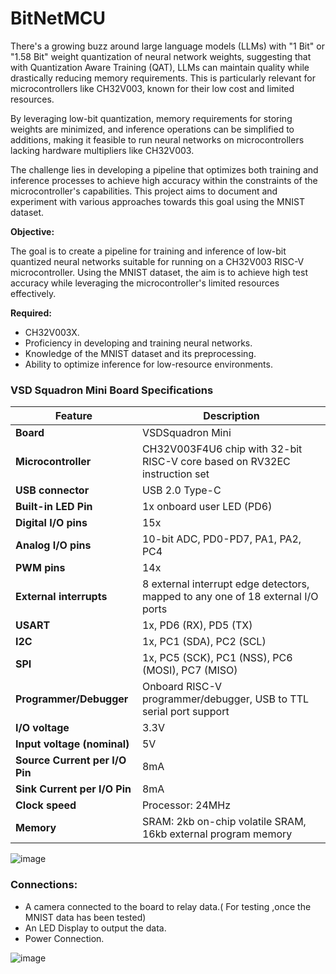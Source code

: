 # BitNetMCU
There's a growing buzz around large language models (LLMs) with "1 Bit" or "1.58 Bit" weight quantization of neural network weights, suggesting that with Quantization Aware Training (QAT), LLMs can maintain quality while drastically reducing memory requirements. This is particularly relevant for microcontrollers like CH32V003, known for their low cost and limited resources.

By leveraging low-bit quantization, memory requirements for storing weights are minimized, and inference operations can be simplified to additions, making it feasible to run neural networks on microcontrollers lacking hardware multipliers like CH32V003.

The challenge lies in developing a pipeline that optimizes both training and inference processes to achieve high accuracy within the constraints of the microcontroller's capabilities. This project aims to document and experiment with various approaches towards this goal using the MNIST dataset.

**Objective:**

The goal is to create a pipeline for training and inference of low-bit quantized neural networks suitable for running on a CH32V003 RISC-V microcontroller. Using the MNIST dataset, the aim is to achieve high test accuracy while leveraging the microcontroller's limited resources effectively.

**Required:**

- CH32V003X.
- Proficiency in developing and training neural networks.
- Knowledge of the MNIST dataset and its preprocessing.
- Ability to optimize inference for low-resource environments.

### VSD Squadron Mini Board Specifications

| Feature                      | Description                                                                                      |
|------------------------------|--------------------------------------------------------------------------------------------------|
| **Board**                    | VSDSquadron Mini                                                                                 |
| **Microcontroller**          | CH32V003F4U6 chip with 32-bit RISC-V core based on RV32EC instruction set                        |
| **USB connector**            | USB 2.0 Type-C                                                                                   |
| **Built-in LED Pin**         | 1x onboard user LED (PD6)                                                                        |
| **Digital I/O pins**         | 15x                                                                                              |
| **Analog I/O pins**          | 10-bit ADC, PD0-PD7, PA1, PA2, PC4                                                               |
| **PWM pins**                 | 14x                                                                                              |
| **External interrupts**      | 8 external interrupt edge detectors, mapped to any one of 18 external I/O ports                  |
| **USART**                    | 1x, PD6 (RX), PD5 (TX)                                                                           |
| **I2C**                      | 1x, PC1 (SDA), PC2 (SCL)                                                                         |
| **SPI**                      | 1x, PC5 (SCK), PC1 (NSS), PC6 (MOSI), PC7 (MISO)                                                 |
| **Programmer/Debugger**      | Onboard RISC-V programmer/debugger, USB to TTL serial port support                               |
| **I/O voltage**              | 3.3V                                                                                             |
| **Input voltage (nominal)**  | 5V                                                                                               |
| **Source Current per I/O Pin** | 8mA                                                                                            |
| **Sink Current per I/O Pin** | 8mA                                                                                              |
| **Clock speed**              | Processor: 24MHz                                                                                 |
| **Memory**                   | SRAM: 2kb on-chip volatile SRAM, 16kb external program memory                                    |



![image](https://github.com/princesuman2004/BitNetMCU/assets/128327318/b2db779d-715c-419e-82d6-fa8269d62f3b)

### Connections:
- A camera connected to the board to relay data.( For testing ,once the MNIST data has been tested)
- An LED Display to output the data.
- Power Connection.
  
![image](https://github.com/princesuman2004/BitNetMCU/assets/128327318/66a747e9-77bc-4df5-82db-ca1e9cb58949)


